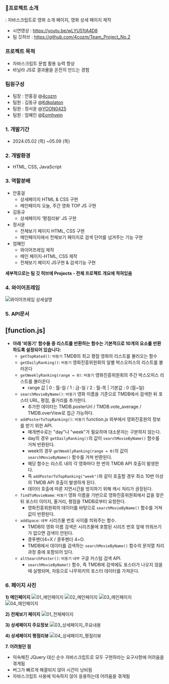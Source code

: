 ### 🎥프로젝트 소개
: 자바스크립트로 영화 소개 페이지, 영화 상세 페이지 제작
- 시연영상 : https://youtu.be/wLYU51tA4D8
- 팀 깃허브 : https://github.com/4cozm/Team_Project_No.2

### 프로젝트 목적
- 자바스크립트 문법 활용 능력 향상
- 바닐라 JS로 결과물을 온전히 만드는 경험

### 팀원구성
- 팀장 : 안홍걸 @[4cozm](https://github.com/4cozm)
- 팀원 : 김동규 @[Kdkplaton](https://github.com/Kdkplaton)
- 팀원 : 정서윤 @[YOON0425](https://github.com/YOON0425)
- 팀원 : 엄혜인 @[Eomhyein](https://github.com/Eomhyein)

### 1. 개발기간
- 2024.05.02 (목) ~05.09 (목)

### 2. 개발환경
- HTML, CSS, JavaScript

### 3. 역할분배
- 안홍걸
    - 상세페이지 HTML & CSS 구현
    - 메인페이지 오늘, 주간 영화 TOP JS 구현
- 김동규
    - 상세페이지 ‘평점리뷰’ JS 구현
- 정서윤
    - 전체보기 페이지 HTML, CSS 구현
    - 메인페이지에서 전체보기 페이지로 검색 단어를 넘겨주는 기능 구현
- 엄혜인
    - 와이어프레임 제작
    - 메인 페이지-HTML, CSS 제작
    - 전체보기 페이지 JS구현 & 검색기능 구현

**세부적으로는 팀 깃 허브에 Projects - 전체 프로젝트 개요에 적혀있음**

### 4. 와이어프레임
![와이어프레임 상세설명](https://github.com/Eomhyein/CoffeeMovie/assets/26666131/47c71d58-3b8e-439f-a461-e0746eb22615)


### 5. API문서 
## [function.js]
- **아래 '비동기' 함수들 중 리스트를 반환하는 함수는 기본적으로 10개의 요소를 반환하도록 설정되어 있습니다:**
    - `getTopRated()`: `비동기` TMDB의 최고 평점 영화의 리스트를 불러오는 함수
    - `getDailyRanking()`: `비동기` 영화진흥위원회의 일별 박스오피스의 리스트를 불러온다
    - `getWeeklyRanking(range = 0)`: `비동기` 영화진흥위원회의 주간 박스오피스 리스트를 불러온다
        - range 값 | 0 : 월-일 / 1 : 금-일 / 2 : 월-목 | 기본값 : 0 (월~일)
    - `searchMovieByName()`: `비동기` 영화 이름을 기준으로 TMDB에서 검색한 뒤 포스터 URL, 평점, 줄거리를 추가한다.
        - 추가한 데이터는 TMDB.posterUrl / TMDB.vote_average / TMDB.overView로 접근 가능하다.
    - `addPosterToTopRanking()`: `비동기` function.js 외부에서 영화진흥원의 정보를 받기 위한 API.
        - 매개변수로는 "day"나 "week"가 필요하며 대소문자는 구분하지 않는다.
        - day의 경우 `getDailyRanking()`의 값이 `searchMovieByName()` 함수를 거쳐 반환된다.
        - week의 경우 `getWeeklyRanking(range = 0)`의 값이 `searchMovieByName()` 함수를 거쳐 반환된다.
        - 해당 함수는 리스트 내의 각 영화마다 한 번의 TMDB API 호출이 발생한다.
        - 즉 `addPosterToTopRanking("week")`와 같이 호출할 경우 최소 10번 이상의 TMDB API 호출이 발생하게 된다.
        - 데이터 호출에 따른 지연시간을 방지하기 위해 캐시 처리가 권장된다.
    - `findToMovieName`: `비동기` 영화 이름을 기반으로 영화진흥위원회에서 값을 찾은 뒤 포스터 이미지, 줄거리, 평점을 TMDB로부터 요청한다.
        - 영화진흥위원회의 데이터를 바탕으로 `searchMovieByName()` 함수를 거쳐 값이 반환된다.
    - `addSpace`: `내부` 시리즈물 번호 사이를 띄워주는 함수.
        - TMDB의 영화 이름 검색은 시리즈물에 포함된 시리즈 번호 앞에 띄워쓰기가 없으면 검색이 안된다.
        - 쿵푸팬더4=X / 쿵푸팬더 4=O.
        - TMDB에서 데이터를 검색하는 `searchMovieByName()` 함수의 문자열 처리 과정 중에 포함되어 있다.
    - `altSearchPoster()`: `비동기` `내부` 구글 커스텀 검색 API.
        - `searchMovieByName()` 함수, 즉 TMDB에 검색에도 포스터가 나오지 않을 때 실행되며, 자동으로 나무위키의 포스터 데이터를 가져온다.


### 6. 페이지 사진
**1) 메인페이지**
![01_메인페이지](https://github.com/Eomhyein/CoffeeMovie/assets/26666131/5ef2c0ff-c8a8-4da6-972e-b7870cc3f3ab)
![02_메인페이지](https://github.com/Eomhyein/CoffeeMovie/assets/26666131/07fa3855-5bed-4b17-a76d-5b2ae3bf6c93)
![03_메인페이지](https://github.com/Eomhyein/CoffeeMovie/assets/26666131/60266427-eaee-4cfd-939c-d1abb393a6f6)
![04_메인페이지](https://github.com/Eomhyein/CoffeeMovie/assets/26666131/678688b5-5ce5-435e-9fd9-ee4a817563aa)

**2) 전체보기 페이지**
![01_전체페이지](https://github.com/Eomhyein/CoffeeMovie/assets/26666131/588bd14c-9c1f-4c38-ac99-6935c6b39848)

**3) 상세페이지 주요정보**
![03_상세페이지_주요내용](https://github.com/Eomhyein/CoffeeMovie/assets/26666131/2d956375-0afb-4a60-bdaf-a4420e7b4f78)

**4) 상세페이지 평점리뷰**
![04_상세페이지_평점리뷰](https://github.com/Eomhyein/CoffeeMovie/assets/26666131/865dbc03-27f1-42e2-b7e6-43e5ca6e81d0)


**7. 어려웠던 점**
- 익숙해진 JQuery 대신 순수 자바스크립트로 모두 구현하라는 요구사항에 어려움을 겪게됨
- 버그가 빠르게 해결되지 않아 시간이 낭비됨
- 자바스크립트 사용에 익숙하지 않아 응용하는데 어려움을 겪게됨
